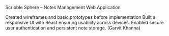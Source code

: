Scribble Sphere – Notes Management Web Application

Created wireframes and basic prototypes before implementation
Built a responsive UI with React ensuring usability across devices.
Enabled secure user authentication and persistent note storage.   (Garvit Khanna)
